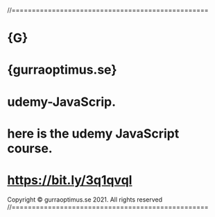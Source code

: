 //=================================================
# {G}
# {gurraoptimus.se}
# udemy-JavaScrip.
# here is the udemy JavaScript course.
# https://bit.ly/3q1qvql
 Copyright © gurraoptimus.se 2021. All rights reserved
 //=================================================

